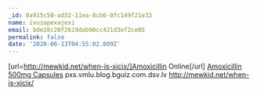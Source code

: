 ```yaml
---
_id: 0a915c50-ad32-11ea-8cb6-0fc149f21e33
name: ivuzapexajexi
email: bde28c20f2619dab90cc421d3ef2ce05
permalink: false
date: '2020-06-13T04:55:02.809Z'
---
```

[url=http://mewkid.net/when-is-xicix/]Amoxicillin Online[/url] <a href="http://mewkid.net/when-is-xicix/">Amoxicillin 500mg Capsules</a> pxs.vmlu.blog.bguiz.com.dsv.lv http://mewkid.net/when-is-xicix/
